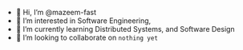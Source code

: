 - 👋 Hi, I’m @mazeem-fast
- 👀 I’m interested in Software Engineering,
- 🌱 I’m currently learning Distributed Systems, and Software Design
- 💞️ I’m looking to collaborate on `nothing yet`

<!---
mazeem-fast/mazeem-fast is a ✨ special ✨ repository because its `README.md` (this file) appears on your GitHub profile.
You can click the Preview link to take a look at your changes.
--->
